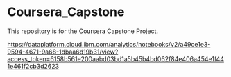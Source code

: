 # Coursera_Capstone
This repository is for the Coursera Capstone Project.

https://dataplatform.cloud.ibm.com/analytics/notebooks/v2/a49ce1e3-9594-4671-9a68-1dbaa6d19b31/view?access_token=6158b561e200aabd03bd1a5b45b4bd062f84e406a454e1f441e461f2cb3d2623
